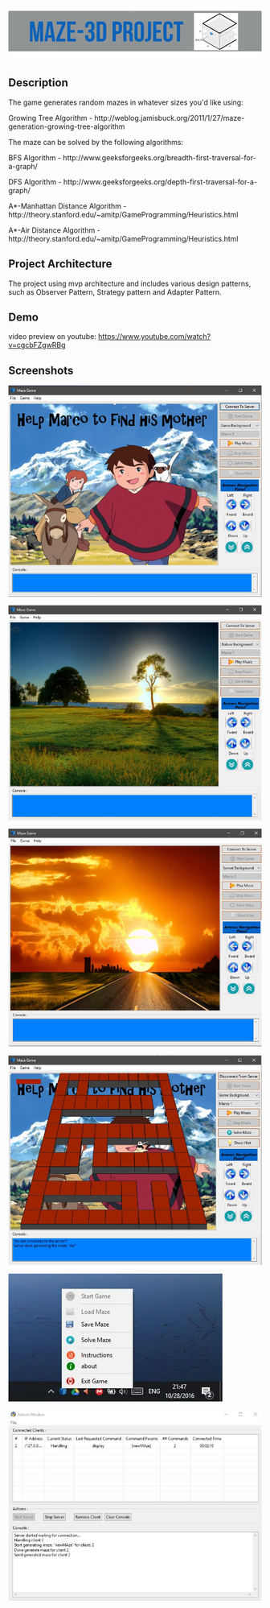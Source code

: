 # ![pageres](media/headline.JPG)

## Description

The game generates random mazes in whatever sizes you'd like using:
<dl>
  <dt>Growing Tree Algorithm - http://weblog.jamisbuck.org/2011/1/27/maze-generation-growing-tree-algorithm </dt>
</dl>

The maze can be solved by the following algorithms:

<dl>
  <dt>BFS Algorithm - http://www.geeksforgeeks.org/breadth-first-traversal-for-a-graph/ </dt>
</dl>

<dl>
  <dt>DFS Algorithm - http://www.geeksforgeeks.org/depth-first-traversal-for-a-graph/ </dt>
</dl>

<dl>
  <dt>A*-Manhattan Distance Algorithm - http://theory.stanford.edu/~amitp/GameProgramming/Heuristics.html </dt>
</dl>

<dl>
  <dt>A*-Air Distance Algorithm - http://theory.stanford.edu/~amitp/GameProgramming/Heuristics.html </dt>
</dl>

## Project Architecture

The project using mvp architecture and  includes various design patterns, such as Observer Pattern, Strategy pattern and Adapter Pattern.

## Demo

video preview on youtube: https://www.youtube.com/watch?v=cgcbFZgwRBg

## Screenshots
![My image](media/1.jpg)

![My image](media/2.jpg)

![My image](media/3.jpg)

![My image](media/4.jpg)

![My image](media/5.jpg)

![My image](media/6.JPG)




